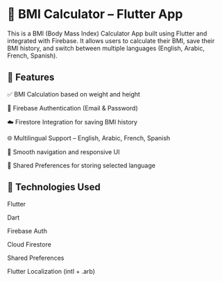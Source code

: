 # 📱 BMI Calculator – Flutter App

This is a BMI (Body Mass Index) Calculator App built using Flutter and integrated with Firebase. It allows users to calculate their BMI, save their BMI history, and switch between multiple languages (English, Arabic, French, Spanish).

## 🔧 Features

✅ BMI Calculation based on weight and height

🔐 Firebase Authentication (Email & Password)

☁️ Firestore Integration for saving BMI history

🌐 Multilingual Support – English, Arabic, French, Spanish

🧭 Smooth navigation and responsive UI

💾 Shared Preferences for storing selected language

## 🧪 Technologies Used

Flutter

Dart

Firebase Auth

Cloud Firestore

Shared Preferences

Flutter Localization (intl + .arb)


